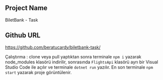 ## Project Name

BiletBank - Task

## Github URL

https://github.com/beratucardy/biletbank-task/

Çalıştırma : clone veya pull yaptıktan sonra terminale `npm i` yazarak node_modules klasörü indirilir, sonrasında `FlightsApi` klasörü ayrı bir Visual Studio Code ile açılır ve terminale `dotnet run` yazılır. En son terminale `npm start` yazarak proje görüntülenir.
